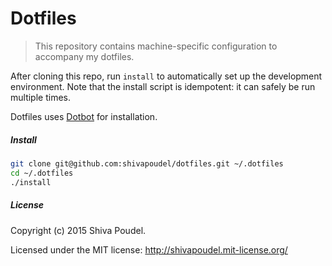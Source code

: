 Dotfiles
========

> This repository contains machine-specific configuration to accompany my dotfiles.

After cloning this repo, run `install` to automatically set up the development
environment. Note that the install script is idempotent: it can safely be run
multiple times.

Dotfiles uses [Dotbot](https://github.com/anishathalye/dotbot) for installation.

##### Install

```bash
git clone git@github.com:shivapoudel/dotfiles.git ~/.dotfiles
cd ~/.dotfiles
./install
```

##### License

Copyright (c) 2015 Shiva Poudel.

Licensed under the MIT license: 
<http://shivapoudel.mit-license.org/>
